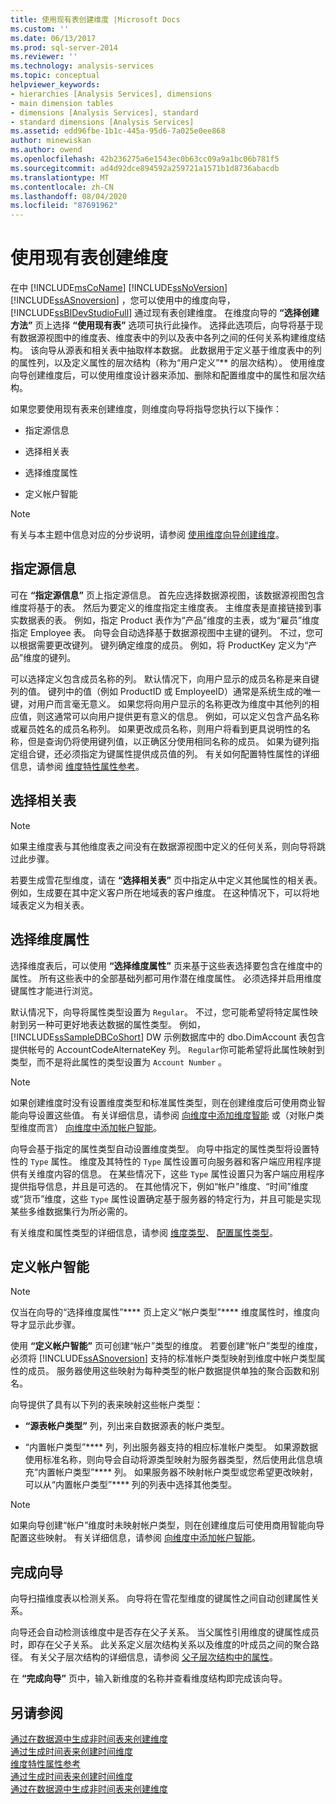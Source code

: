 ```yaml
---
title: 使用现有表创建维度 |Microsoft Docs
ms.custom: ''
ms.date: 06/13/2017
ms.prod: sql-server-2014
ms.reviewer: ''
ms.technology: analysis-services
ms.topic: conceptual
helpviewer_keywords:
- hierarchies [Analysis Services], dimensions
- main dimension tables
- dimensions [Analysis Services], standard
- standard dimensions [Analysis Services]
ms.assetid: edd96fbe-1b1c-445a-95d6-7a025e0ee868
author: minewiskan
ms.author: owend
ms.openlocfilehash: 42b236275a6e1543ec0b63cc09a9a1bc06b781f5
ms.sourcegitcommit: ad4d92dce894592a259721a1571b1d8736abacdb
ms.translationtype: MT
ms.contentlocale: zh-CN
ms.lasthandoff: 08/04/2020
ms.locfileid: "87691962"
---
```

# <a name="create-a-dimension-by-using-an-existing-table"></a>使用现有表创建维度
  在中 [!INCLUDE[msCoName](../../includes/msconame-md.md)] [!INCLUDE[ssNoVersion](../../includes/ssnoversion-md.md)] [!INCLUDE[ssASnoversion](../../includes/ssasnoversion-md.md)] ，您可以使用中的维度向导， [!INCLUDE[ssBIDevStudioFull](../../includes/ssbidevstudiofull-md.md)] 通过现有表创建维度。 在维度向导的 **“选择创建方法”** 页上选择 **“使用现有表”** 选项可执行此操作。 选择此选项后，向导将基于现有数据源视图中的维度表、维度表中的列以及表中各列之间的任何关系构建维度结构。 该向导从源表和相关表中抽取样本数据。 此数据用于定义基于维度表中的列的属性列，以及定义属性的层次结构（称为“用户定义”** 的层次结构）。 使用维度向导创建维度后，可以使用维度设计器来添加、删除和配置维度中的属性和层次结构。  
  
 如果您要使用现有表来创建维度，则维度向导将指导您执行以下操作：  
  
-   指定源信息  
  
-   选择相关表  
  
-   选择维度属性  
  
-   定义帐户智能  
  
> [!NOTE]  
>  有关与本主题中信息对应的分步说明，请参阅 [使用维度向导创建维度](create-a-dimension-using-the-dimension-wizard.md)。  
  
## <a name="specifying-the-source-information"></a>指定源信息  
 可在 **“指定源信息”** 页上指定源信息。 首先应选择数据源视图，该数据源视图包含维度将基于的表。 然后为要定义的维度指定主维度表。 主维度表是直接链接到事实数据表的表。 例如，指定 Product 表作为“产品”维度的主表，或为“雇员”维度指定 Employee 表。 向导会自动选择基于数据源视图中主键的键列。 不过，您可以根据需要更改键列。 键列确定维度的成员。 例如，将 ProductKey 定义为“产品”维度的键列。  
  
 可以选择定义包含成员名称的列。 默认情况下，向用户显示的成员名称是来自键列的值。 键列中的值（例如 ProductID 或 EmployeeID）通常是系统生成的唯一键，对用户而言毫无意义。 如果您将向用户显示的名称更改为维度中其他列的相应值，则这通常可以向用户提供更有意义的信息。 例如，可以定义包含产品名称或雇员姓名的成员名称列。 如果更改成员名称，则用户将看到更具说明性的名称，但是查询仍将使用键列值，以正确区分使用相同名称的成员。 如果为键列指定组合键，还必须指定为键属性提供成员值的列。 有关如何配置特性属性的详细信息，请参阅 [维度特性属性参考](dimension-attribute-properties-reference.md)。  
  
## <a name="selecting-related-tables"></a>选择相关表  
  
> [!NOTE]  
>  如果主维度表与其他维度表之间没有在数据源视图中定义的任何关系，则向导将跳过此步骤。  
  
 若要生成雪花型维度，请在 **“选择相关表”** 页中指定从中定义其他属性的相关表。 例如，生成要在其中定义客户所在地域表的客户维度。 在这种情况下，可以将地域表定义为相关表。  
  
## <a name="selecting-dimension-attributes"></a>选择维度属性  
 选择维度表后，可以使用 **“选择维度属性”** 页来基于这些表选择要包含在维度中的属性。 所有这些表中的全部基础列都可用作潜在维度属性。 必须选择并启用维度键属性才能进行浏览。  
  
 默认情况下，向导将属性类型设置为 `Regular`。 不过，您可能希望将特定属性映射到另一种可更好地表达数据的属性类型。 例如， [!INCLUDE[ssSampleDBCoShort](../../includes/sssampledbcoshort-md.md)] DW 示例数据库中的 dbo.DimAccount 表包含提供帐号的 AccountCodeAlternateKey 列。 `Regular`你可能希望将此属性映射到类型，而不是将此属性的类型设置为 `Account Number` 。  
  
> [!NOTE]  
>  如果创建维度时没有设置维度类型和标准属性类型，则在创建维度后可使用商业智能向导设置这些值。 有关详细信息，请参阅 [向维度中添加维度智能](bi-wizard-add-dimension-intelligence-to-a-dimension.md) 或（对账户类型维度而言） [向维度中添加帐户智能](bi-wizard-add-account-intelligence-to-a-dimension.md)。  
  
 向导会基于指定的属性类型自动设置维度类型。 向导中指定的属性类型将设置特性的 `Type` 属性。 维度及其特性的 `Type` 属性设置可向服务器和客户端应用程序提供有关维度内容的信息。 在某些情况下，这些 `Type` 属性设置只为客户端应用程序提供指导信息，并且是可选的。 在其他情况下，例如“帐户”维度、“时间”维度或“货币”维度，这些 `Type` 属性设置确定基于服务器的特定行为，并且可能是实现某些多维数据集行为所必需的。  
  
 有关维度和属性类型的详细信息，请参阅 [维度类型](../multidimensional-models-olap-logical-dimension-objects/database-dimension-properties-types.md)、 [配置属性类型](attribute-properties-configure-attribute-types.md)。  
  
## <a name="defining-account-intelligence"></a>定义帐户智能  
  
> [!NOTE]  
>  仅当在向导的“选择维度属性”**** 页上定义“帐户类型”**** 维度属性时，维度向导才显示此步骤。  
  
 使用 **“定义帐户智能”** 页可创建“帐户”类型的维度。 若要创建“帐户”类型的维度，必须将 [!INCLUDE[ssASnoversion](../../includes/ssasnoversion-md.md)] 支持的标准帐户类型映射到维度中帐户类型属性的成员。 服务器使用这些映射为每种类型的帐户数据提供单独的聚合函数和别名。  
  
 向导提供了具有以下列的表来映射这些帐户类型：  
  
-   **“源表帐户类型”** 列，列出来自数据源表的帐户类型。  
  
-   “内置帐户类型”**** 列，列出服务器支持的相应标准帐户类型。 如果源数据使用标准名称，则向导会自动将源类型映射为服务器类型，然后使用此信息填充“内置帐户类型”**** 列。 如果服务器不映射帐户类型或您希望更改映射，可以从“内置帐户类型”**** 列的列表中选择其他类型。  
  
> [!NOTE]  
>  如果向导创建“帐户”维度时未映射帐户类型，则在创建维度后可使用商用智能向导配置这些映射。 有关详细信息，请参阅 [向维度中添加帐户智能](bi-wizard-add-account-intelligence-to-a-dimension.md)。  
  
## <a name="completing-the-wizard"></a>完成向导  
 向导扫描维度表以检测关系。 向导将在雪花型维度的键属性之间自动创建属性关系。  
  
 向导还会自动检测该维度中是否存在父子关系。 当父属性引用维度的键属性成员时，即存在父子关系。 此关系定义层次结构关系以及维度的叶成员之间的聚合路径。 有关父子层次结构的详细信息，请参阅 [父子层次结构中的属性](parent-child-dimension-attributes.md)。  
  
 在 **“完成向导”** 页中，输入新维度的名称并查看维度结构即完成该向导。  
  
## <a name="see-also"></a>另请参阅  
 [通过在数据源中生成非时间表来创建维度](create-a-dimension-by-generating-a-non-time-table-in-the-data-source.md)   
 [通过生成时间表来创建时间维度](create-a-time-dimension-by-generating-a-time-table.md)   
 [维度特性属性参考](dimension-attribute-properties-reference.md)   
 [通过生成时间表来创建时间维度](create-a-time-dimension-by-generating-a-time-table.md)   
 [通过在数据源中生成非时间表来创建维度](create-a-dimension-by-generating-a-non-time-table-in-the-data-source.md)  
  
  
